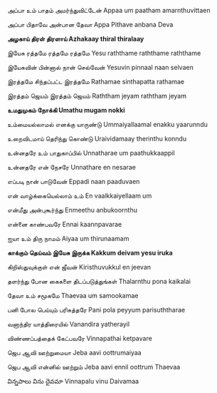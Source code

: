 அப்பா உம் பாதம் அமர்ந்துவிட்டேன் Appaa um paatham amarnthuvittaen

அப்பா பிதாவே அன்பான தேவா Appa Pithave anbana Deva

**அழகாய் திரள் திரளாய் Azhakaay thiral thiralaay**

இயேசு ரத்தமே ரத்தமே ரத்தமே Yesu raththame raththame raththame

இயேசுவின் பின்னால் நான் செல்வேன் Yesuvin pinnaal naan selvaen

இரத்தமே சிந்தப்பட்ட இரத்தமே Rathamae sinthapatta rathamae

இரத்தம் ஜெயம் இரத்தம் ஜெயம் Raththam jeyam raththam jeyam

**உமதுமுகம் நோக்கி Umathu mugam nokki**

உம்மையல்லாமல் எனக்கு யாருண்டு Ummaiyallaamal enakku yaarunndu

உறைவிடமாய் தெரிந்து கொண்டு Uraividamaay therinthu konndu

உன்னதரே உம் பாதுகாப்பில் Unnatharae um paathukkaappil

உன்னதரே என் நேசரே Unnathare en nesarae

எப்படி நான் பாடுவேன் Eppadi naan paaduvaen

என் வாழ்க்கையெல்லாம் உம் En vaalkkaiyellaam um

என்மீது அன்புகூர்ந்து Enmeethu anbukoornthu

என்னை காண்பவரே Ennai kaannpavarae

ஐயா உம் திரு நாமம் Aiyaa um thirunaamam

**காக்கும் தெய்வம் இயேசு இருக்க Kakkum deivam yesu iruka**

கிறிஸ்துவுக்குள் என் ஜீவன் Kiristhuvukkul en jeevan

தளர்ந்து போன கைகளை திடப்படுத்துங்கள் Thalarnthu pona kaikalai

தேவா உம் சமூகமே Thaevaa um samookamae

பனி போல பெய்யும் பரிசுத்தரே Pani pola peyyum parisuththarae

வனாந்திர யாத்திரையில் Vanandira yatherayil

விண்ணப்பத்தைக் கேட்பவரே Vinnapathai ketpavare

ஜெப ஆவி ஊற்றுமையா Jeba aavi oottrumaiyaa

ஜெப ஆவி என்னில் ஊற்றும் Jeba aavi ennil oottrum Thaevaa

విన్నపాలు విను దైవమా Vinnapalu vinu Daivamaa

